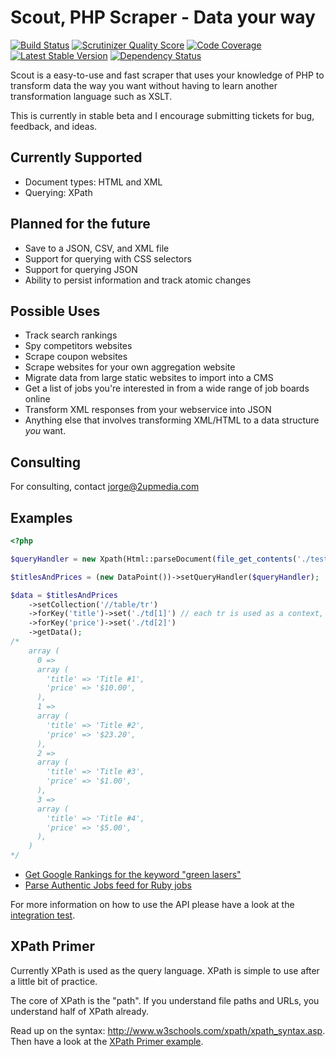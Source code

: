 Scout, PHP Scraper - Data your way
==================================

[![Build Status](https://travis-ci.org/2upmedia/scout.svg?branch=master)](https://travis-ci.org/2upmedia/scout)
[![Scrutinizer Quality Score](https://scrutinizer-ci.com/g/2upmedia/scout/badges/quality-score.png?s=2de4fb739a50630ffcbc61b62bfda161ac38afd4)](https://scrutinizer-ci.com/g/2upmedia/scout/)
[![Code Coverage](https://scrutinizer-ci.com/g/2upmedia/scout/badges/coverage.png?s=e77261403858e1bd97b4135a622e76a0423ec248)](https://scrutinizer-ci.com/g/2upmedia/scout/)
[![Latest Stable Version](https://poser.pugx.org/2upmedia/scout/v/stable.png)](https://packagist.org/packages/2upmedia/scout)
[![Dependency Status](https://www.versioneye.com/php/2upmedia:scout/0.1/badge.png)](https://www.versioneye.com/php/2upmedia:scout/0.1)

Scout is a easy-to-use and fast scraper that uses your knowledge of PHP to transform data the way you want without having to learn another transformation language such as XSLT.

This is currently in stable beta and I encourage submitting tickets for bug, feedback, and ideas.

## Currently Supported

- Document types: HTML and XML
- Querying: XPath
 
## Planned for the future

- Save to a JSON, CSV, and XML file
- Support for querying with CSS selectors
- Support for querying JSON
- Ability to persist information and track atomic changes

## Possible Uses

- Track search rankings
- Spy competitors websites
- Scrape coupon websites
- Scrape websites for your own aggregation website
- Migrate data from large static websites to import into a CMS
- Get a list of jobs you're interested in from a wide range of job boards online
- Transform XML responses from your webservice into JSON
- Anything else that involves transforming XML/HTML to a data structure _you_ want.

## Consulting

For consulting, contact <a href="mailto:jorge@2upmedia.com&subject=Consulting Needed">jorge@2upmedia.com</a>

## Examples

```php
<?php

$queryHandler = new Xpath(Html::parseDocument(file_get_contents('./tests/fixtures/header-and-table.html')));

$titlesAndPrices = (new DataPoint())->setQueryHandler($queryHandler);

$data = $titlesAndPrices
    ->setCollection('//table/tr')
    ->forKey('title')->set('./td[1]') // each tr is used as a context, so the key selectors should use "." to be relative to it
    ->forKey('price')->set('./td[2]')
    ->getData();
/*
    array (
      0 => 
      array (
        'title' => 'Title #1',
        'price' => '$10.00',
      ),
      1 => 
      array (
        'title' => 'Title #2',
        'price' => '$23.20',
      ),
      2 => 
      array (
        'title' => 'Title #3',
        'price' => '$1.00',
      ),
      3 => 
      array (
        'title' => 'Title #4',
        'price' => '$5.00',
      ),
    )
*/
```

- [Get Google Rankings for the keyword "green lasers"](examples/google-search-results.php)
- [Parse Authentic Jobs feed for Ruby jobs](examples/parse-job-feed.php)

For more information on how to use the API please have a look at the [integration test](tests/integration/UseCaseTest.php).

## XPath Primer

Currently XPath is used as the query language. XPath is simple to use after a little bit of practice.

The core of XPath is the "path". If you understand file paths and URLs, you understand half of XPath already.

Read up on the syntax: http://www.w3schools.com/xpath/xpath_syntax.asp. Then have a look at the [XPath Primer example](examples/xpath-primer.php).